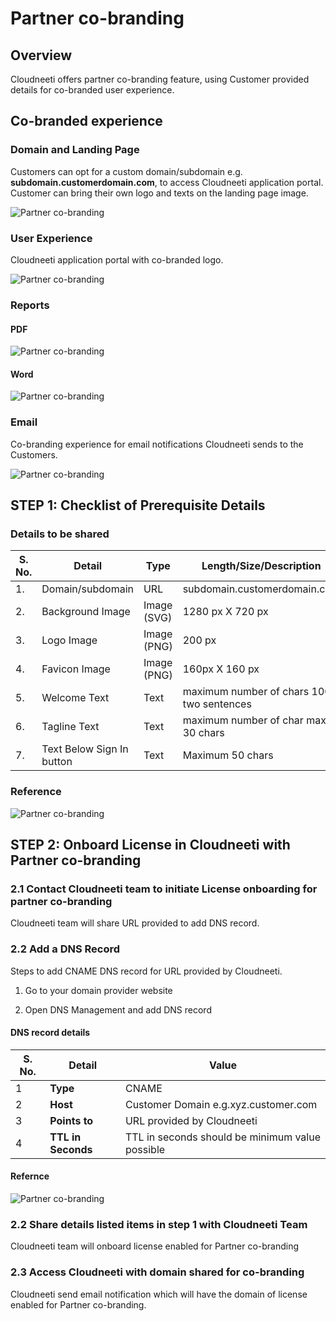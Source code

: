 Partner co-branding
==================

## Overview

Cloudneeti offers partner co-branding feature, using Customer provided details for co-branded user experience.

## Co-branded experience

### Domain and Landing Page
Customers can opt for a custom domain/subdomain e.g. **subdomain.customerdomain.com**,
to access Cloudneeti application portal. Customer can bring their own logo and texts on the landing page image.

![Partner co-branding](.././images/partnerCobranding/Landing_Page.png#thumbnail)


### User Experience
Cloudneeti application portal with co-branded logo.

![Partner co-branding](.././images/partnerCobranding/Home_Page_Logo.png#thumbnail)


### Reports

#### PDF

![Partner co-branding](.././images/partnerCobranding/PDF_Report.png#thumbnail)

#### Word

![Partner co-branding](.././images/partnerCobranding/Word_Report.png#thumbnail)

### Email 
Co-branding experience for email notifications Cloudneeti sends to the Customers.

![Partner co-branding](.././images/partnerCobranding/Email_cobranded.png#thumbnail)

## STEP 1: Checklist of Prerequisite Details 

### Details to be shared

| **S. No.** | **Detail**                | **Type**    | **Length/Size/Description**                                                         |
|------------|---------------------------|-------------|-------------------------------------------------------------------------|
| 1.         | Domain/subdomain          | URL         | subdomain.customerdomain.com    |
| 2.         | Background Image          | Image (SVG) | 1280 px X 720 px    |
| 3.         | Logo Image                | Image (PNG) | 200 px                             |
| 4.         | Favicon Image             | Image (PNG) | 160px X 160 px                             |
| 5.         | Welcome Text              | Text        | maximum number of chars 100, two sentences |
| 6.         | Tagline Text              | Text        | maximum number of char max 30 chars    |
| 7.         | Text Below Sign In button | Text        | Maximum 50 chars |

### Reference

![Partner co-branding](.././images/partnerCobranding/Cloudneeti_References.png#thumbnail)

## STEP 2: Onboard License in Cloudneeti with Partner co-branding

### 2.1 Contact Cloudneeti team to initiate License onboarding for partner co-branding
Cloudneeti team will share URL provided to add DNS record.

### 2.2 Add a DNS Record

Steps to add CNAME DNS record for URL provided by Cloudneeti.

1.  Go to your domain provider website

2.  Open DNS Management and add DNS record

#### DNS record details

| S. No. | Detail             | Value                                           |
|--------|--------------------|-------------------------------------------------|
| 1      | **Type**           | CNAME                                           |
| 2      | **Host**           | Customer Domain e.g.xyz.customer.com            |
| 3      | **Points to**      | URL provided by Cloudneeti           |
| 4      | **TTL in Seconds** | TTL in seconds should be minimum value possible |

#### Refernce

![Partner co-branding](.././images/partnerCobranding/DNS_Record.png#thumbnail)

### 2.2 Share details listed items in step 1 with Cloudneeti Team
Cloudneeti team will onboard license enabled for Partner co-branding

### 2.3 Access Cloudneeti with domain shared for co-branding
Cloudneeti send email notification which will have the domain of license enabled for Partner co-branding.